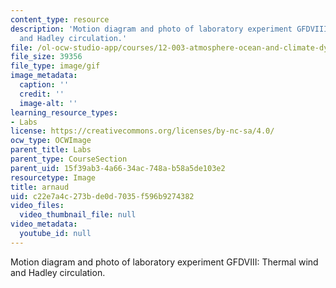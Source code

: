 ```yaml
---
content_type: resource
description: 'Motion diagram and photo of laboratory experiment GFDVIII: Thermal wind
  and Hadley circulation.'
file: /ol-ocw-studio-app/courses/12-003-atmosphere-ocean-and-climate-dynamics-fall-2008/c22e7a4c273bde0d7035f596b9274382_arnaud.gif
file_size: 39356
file_type: image/gif
image_metadata:
  caption: ''
  credit: ''
  image-alt: ''
learning_resource_types:
- Labs
license: https://creativecommons.org/licenses/by-nc-sa/4.0/
ocw_type: OCWImage
parent_title: Labs
parent_type: CourseSection
parent_uid: 15f39ab3-4a66-34ac-748a-b58a5de103e2
resourcetype: Image
title: arnaud
uid: c22e7a4c-273b-de0d-7035-f596b9274382
video_files:
  video_thumbnail_file: null
video_metadata:
  youtube_id: null
---
```

Motion diagram and photo of laboratory experiment GFDVIII: Thermal wind and Hadley circulation.